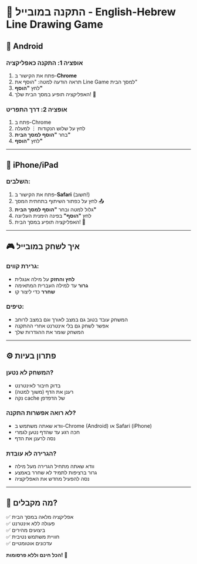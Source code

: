 # 📱 התקנה במובייל - English-Hebrew Line Drawing Game

## 🤖 Android

### אופציה 1: התקנה כאפליקציה
1. פתח את הקישור ב-**Chrome**
2. תראה הודעה למטה: "הוסף את Line Game למסך הבית"
3. לחץ **"הוסף"**
4. האפליקציה תופיע במסך הבית שלך! 🎉

### אופציה 2: דרך התפריט
1. פתח ב-Chrome
2. לחץ על שלוש הנקודות ⋮ למעלה
3. בחר **"הוסף למסך הבית"**
4. לחץ **"הוסף"**

---

## 🍎 iPhone/iPad

### השלבים:
1. פתח את הקישור ב-**Safari** (חשוב!)
2. לחץ על כפתור השיתוף בתחתית המסך 📤
3. גלול למטה ובחר **"הוסף למסך הבית"**
4. לחץ **"הוסף"** בפינה הימנית העליונה
5. האפליקציה תופיע במסך הבית! 🎉

---

## 🎮 איך לשחק במובייל

### גרירת קווים:
- **לחץ והחזק** על מילה אנגלית
- **גרור** עד למילה העברית המתאימה
- **שחרר** כדי ליצור קו

### טיפים:
- המשחק עובד בטוב גם במצב לאורך וגם במצב לרוחב
- אפשר לשחק גם בלי אינטרנט אחרי ההתקנה
- המשחק שומר את ההגדרות שלך

---

## ⚙️ פתרון בעיות

### המשחק לא נטען?
- בדוק חיבור לאינטרנט
- רענן את הדף (משוך למטה)
- נקה cache של הדפדפן

### לא רואה אפשרות התקנה?
- וודא שאתה משתמש ב-Chrome (Android) או Safari (iPhone)
- חכה רגע עד שהדף נטען לגמרי
- נסה לרענן את הדף

### הגרירה לא עובדת?
- וודא שאתה מתחיל הגרירה מעל מילה
- גרור ברציפות לתמיד לא שחרר באמצע
- נסה להפעיל מחדש את האפליקציה

---

## 🎯 מה מקבלים?

✅ אפליקציה מלאה במסך הבית  
✅ פעולה ללא אינטרנט  
✅ ביצועים מהירים  
✅ חוויית משתמש נטיבית  
✅ עדכונים אוטומטיים  

**הכל חינם וללא פרסומות!** 🎉 